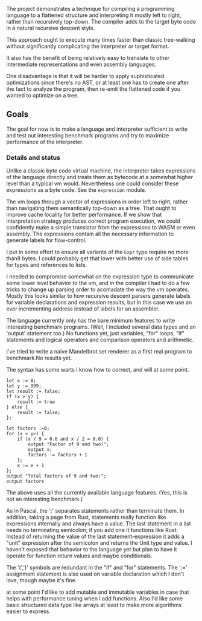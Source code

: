 The project demonstrates a technique for compiling a programming language to a flattened structure and interpreting it mostly left to right, rather than recursively top-down. The compiler adds to the target byte code in a natural recursive descent style.

This approach ought to execute many times faster than classic tree-walking without significantly complicating the interpreter or target format.

It also has the benefit of being relatively  easy to translate to other intermediate representations and even assembly languages. 

One disadvantage is that it will be harder to apply suphisticated optimizations since there's no AST, or at least one has to create one after the fact to analyze the program, then re-emit the flattened code if you wanted to optimize on a tree.

## Goals

The goal for now is to make a language and interpreter sufficient to write and test out interesting benchmark programs and try to maximize performance of the interpreter.

### Details and status

Unlike a classic byte code virtual machine, the interpreter takes expressions of the language directly and treats them as bytecode at a somewhat higher level than a typical vm would. Nevertheless one could consider these expressions as a byte code.  See the `expression` module.

The vm loops through a vector of expressions in order left to right, rather than navigating them semantically top-down as a tree. That ought to improve cache locality for better performance. If we show that interpretation strategy produces correct program execution, we could confidently make a simple translator from the expressions to WASM or even assembly. The expressions contain all the necessary information to generate labels for flow-control.

I put in some effort to ensure all varients  of the `Expr` type require no more than8 bytes. I could probably get that lower with better use of side tables for types and references to lists.

I needed to compromise  somewhat on the expression type to communicate some lower level behavior to the vm, and in the compiler I had to do a few tricks to change up parsing order to 
 acomadate the way the vm operates. Mostly this looks similar to how recursive descent parsers generate labels for variable declarations and expression results, but in this case we use an ever incrementing address instead of labels for an assembler. 

The language currently only has the bare minimum features to write interesting benchmark programs. (Well, I included several data types and an 'output' statement too.) No functions yet, just variables, "for" loops, "if" statements and logical operators and comparison operators and arithmetic.

I've tried to write a naive Mandelbrot set renderer as a first real program to benchmark.No results yet.

The syntax has some warts I know how to correct, and will at some point.

```
let x := 8;
let y := 999;
let result := false;
if (x > y) {
    result := true
} else {
    result := false;
};

let factors :=0;
for (x < y>) {    
    if (x / 9 = 0.0 and x / 2 = 0.0) {
        output "Factor of 9 and two!";
        output x;
        factors := factors + 1
    };
    x := x + 1
};
output "Total factors of 9 and two:";
output factors
```

The above uses all the currently available language features. (Yes, this is not an interesting benchmark.) 

As in Pascal, the ';' separates statements rather than terminate them. In addition, taking a page from Rust, statements really function like expressions internally and always have a value. The last statement in a list needs no terminating semicolon; if you add one it functions like Rust: Instead of returning the value of the last statement-expression it adds a "unit" expression after the semicolon and returns the Unit type and value. I haven't exposed that behavior to the language yet but plan to have it operate for function return values and maybe conditionals.

The '(',')' symbols are redundant in the "if" and "for" statements. The ':=' assignment statement is also used on variable declaration which I don't love, though maybe it's fine. 

at some point I'd like to add mutable and immutable variables in case that helps with performance tuning when I add functions. Also I'd like some basic structured data type like arrays at least to make more algorithms easier to express.
